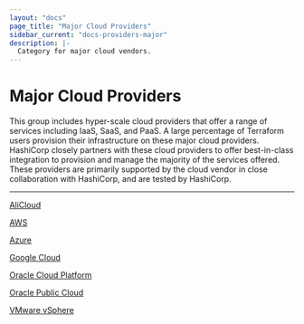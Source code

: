 ```yaml
---
layout: "docs"
page_title: "Major Cloud Providers"
sidebar_current: "docs-providers-major"
description: |-
  Category for major cloud vendors.
---
```


# Major Cloud Providers

This group includes hyper-scale cloud providers that offer a range of services
including IaaS, SaaS, and PaaS.  A large percentage of Terraform users provision
their infrastructure on these major cloud providers. HashiCorp closely partners
with these cloud providers to offer best-in-class integration to provision and
manage the majority of the services offered. These providers are primarily
supported by the cloud vendor in close collaboration with HashiCorp, and are
tested by HashiCorp.

---


[AliCloud](/docs/providers/alicloud/index.html)

[AWS](/docs/providers/aws/index.html)

[Azure](/docs/providers/azurerm/index.html)

[Google Cloud](/docs/providers/google/index.html)

[Oracle Cloud Platform](/docs/providers/oraclepaas/index.html)

[Oracle Public Cloud](/docs/providers/opc/index.html)

[VMware vSphere](/docs/providers/vsphere/index.html)
